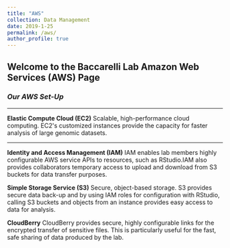 ```yaml
---
title: "AWS"
collection: Data Management
date: 2019-1-25
permalink: /aws/
author_profile: true
---
```


## Welcome to the Baccarelli Lab Amazon Web Services (AWS) Page

### *Our AWS Set-Up*

--- 
**Elastic Compute Cloud (EC2)** Scalable, high-performance cloud computing. EC2's customized instances provide the capacity for faster analysis of large genomic datasets.

---
**Identity and Access Management (IAM)** IAM enables lab members highly configurable AWS service APIs to resources, such as RStudio.IAM also provides collaborators temporary access to upload and download from S3 buckets for data transfer purposes.

**Simple Storage Service (S3)** Secure, object-based storage. S3 provides secure data back-up and by using IAM roles for configuration with RStudio, calling S3 buckets and objects from an instance provides easy access to data for analysis.

**CloudBerry** CloudBerry provides secure, highly configurable links for the encrypted transfer of sensitive files. This is particularly useful for the fast, safe sharing of data produced by the lab. 
